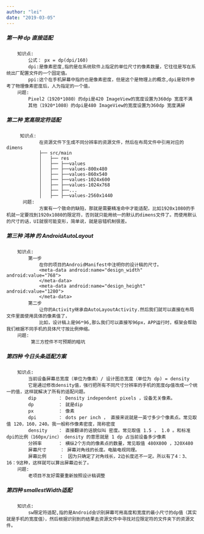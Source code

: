 ```yaml
---
author: "lei"
date: "2019-03-05"
---
```


##### **第一种 dp 直接适配**
        知识点:
            公式： px = dp(dpi/160) 
            dpi:是像素密度,指的是在系统软件上指定的单位尺寸的像素数量，它往往是写在系统出厂配置文件的一个固定值。
            ppi:这个在手机屏幕中指的也是像素密度，但是这个是物理上的概念,dpi是软件参考了物理像素密度后，人为指定的一个值，
        问题:
            Pixel2（1920*1080）的dpi是420 ImageView的宽度设置为360dp 宽度不满
            其他（1920*1080）的dpi是480 ImageView的宽度设置为360dp 宽度满屏


##### **第二种 宽高限定符适配**
         知识点:
                在资源文件下生成不同分辨率的资源文件，然后在布局文件中引用对应的 dimens
                ├── src/main
                │   ├── res
                │   ├── ├──values
                │   ├── ├──values-800x480
                │   ├── ├──values-860x540
                │   ├── ├──values-1024x600
                │   ├── ├──values-1024x768
                │   ├── ├──...
                │   ├── ├──values-2560x1440
          问题:
                方案有一个致命的缺陷，那就是需要精准命中才能适配，比如1920x1080的手机就一定要找到1920x1080的限定符，否则就只能用统一的默认的dimens文件了。而使用默认的尺寸的话，UI就很可能变形，简单说，就是容错机制很差。



##### **第三种 鸿神 的 AndroidAutoLayout**
        知识点:
            第一步
                在你的项目的AndroidManifest中注明你的设计稿的尺寸。
                <meta-data android:name="design_width" android:value="768">
                </meta-data>
                <meta-data android:name="design_height" android:value="1280">
                </meta-data>
            第二步
                让你的Activity继承自AutoLayoutActivity.然后我们就可以直接在布局文件里面使用具体的像素值了，
                比如，设计稿上是96*96,那么我们可以直接写96px，APP运行时，框架会帮助我们根据不同手机的具体尺寸按比例伸缩。
        问题:
             第三方控件不可预期的暗坑

##### **第四种 今日头条适配方案**
        知识点:    
            当前设备屏幕总宽度（单位为像素）/ 设计图总宽度（单位为 dp) = density
            它是通过修改density值，强行把所有不同尺寸分辨率的手机的宽度dp值改成一个统一的值，这样就解决了所有的适配问题。
            dip        ： Density independent pixels ，设备无关像素。
            dp         ： 就是dip
            px         ： 像素
            dpi        ： dots per inch ， 直接来说就是一英寸多少个像素点。常见取值 120，160，240。我一般称作像素密度，简称密度
            density    ： 直接翻译的话貌似叫 密度。常见取值 1.5 ， 1.0 。和标准dpi的比例（160px/inc） density 的意思就是 1 dp 占当前设备多少像素
            分辨率      ： 横纵2个方向的像素点的数量，常见取值 480X800 ，320X480
            屏幕尺寸     ： 屏幕对角线的长度。电脑电视同理。
            屏幕比例     :  因为只确定了对角线长，2边长度还不一定。所以有了4：3、16：9这种，这样就可以算出屏幕边长了。
        问题:
            老项目不友好需要重新按照设计稿调整 

##### **第四种 smallestWidth适配**
        知识点: 
            sw限定符适配,指的是Android会识别屏幕可用高度和宽度的最小尺寸的dp值（其实就是手机的宽度值），然后根据识别到的结果去资源文件中寻找对应限定符的文件夹下的资源文件。
